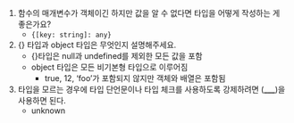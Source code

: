 1. 함수의 매개변수가 객체이긴 하지만 값을 알 수 없다면 타입을 어떻게 작성하는 게 좋은가요?
   - `{[key: string]: any}`
2. {} 타입과 object 타입은 무엇인지 설명해주세요.
   - {}타입은 null과 undefined를 제외한 모든 값을 포함
   - object 타입은 모든 비기본형 타입으로 이루어짐
     - true, 12, ‘foo’가 포함되지 않지만 객체와 배열은 포함됨
3. 타입을 모르는 경우에 타입 단언문이나 타입 체크를 사용하도록 강제하려면 (**\_\_\_**)을 사용하면 된다.
   - unknown
